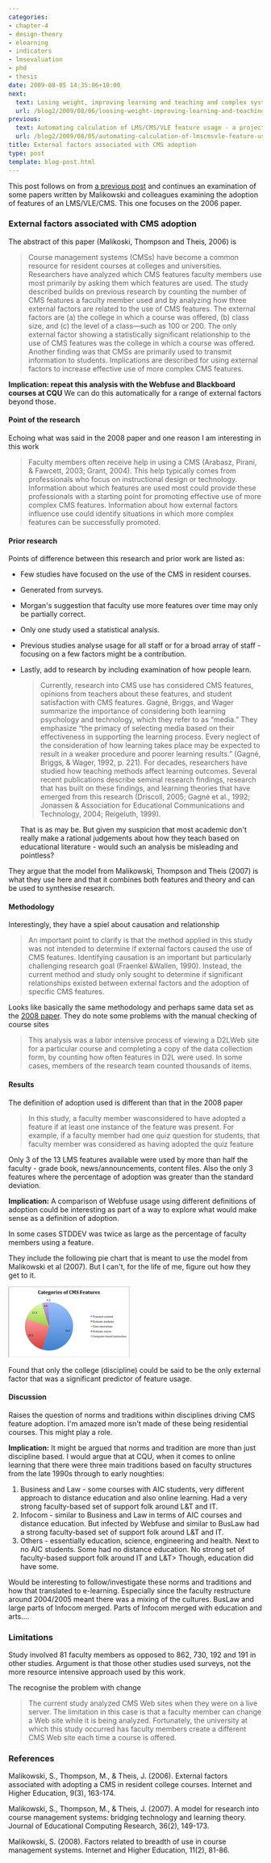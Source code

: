 ```yaml
---
categories:
- chapter-4
- design-theory
- elearning
- indicators
- lmsevaluation
- phd
- thesis
date: 2009-08-05 14:35:06+10:00
next:
  text: Losing weight, improving learning and teaching and complex systems
  url: /blog2/2009/08/06/loosing-weight-improving-learning-and-teaching-and-complex-systems/
previous:
  text: Automating calculation of LMS/CMS/VLE feature usage - a project?
  url: /blog2/2009/08/05/automating-calculation-of-lmscmsvle-feature-usage-a-project/
title: External factors associated with CMS adoption
type: post
template: blog-post.html
---
```

This post follows on from [a previous post](/blog2/2009/08/05/factors-related-to-the-breadth-of-use-of-lmsvle-features/) and continues an examination of some papers written by Malikowski and colleagues examining the adoption of features of an LMS/VLE/CMS. This one focuses on the 2006 paper.

### External factors associated with CMS adoption

The abstract of this paper (Malikoski, Thompson and Theis, 2006) is

> Course management systems (CMSs) have become a common resource for resident courses at colleges and universities. Researchers have analyzed which CMS features faculty members use most primarily by asking them which features are used. The study described builds on previous research by counting the number of CMS features a faculty member used and by analyzing how three external factors are related to the use of CMS features. The external factors are (a) the college in which a course was offered, (b) class size, and (c) the level of a class—such as 100 or 200. The only external factor showing a statistically significant relationship to the use of CMS features was the college in which a course was offered. Another finding was that CMSs are primarily used to transmit information to students. Implications are described for using external factors to increase effective use of more complex CMS features.

**Implication: repeat this analysis with the Webfuse and Blackboard courses at CQU** We can do this automatically for a range of external factors beyond those.

#### Point of the research

Echoing what was said in the 2008 paper and one reason I am interesting in this work

> Faculty members often receive help in using a CMS (Arabasz, Pirani, & Fawcett, 2003; Grant, 2004). This help typically comes from professionals who focus on instructional design or technology. Information about which features are used most could provide these professionals with a starting point for promoting effective use of more complex CMS features. Information about how external factors influence use could identify situations in which more complex features can be successfully promoted.

#### Prior research

Points of difference between this research and prior work are listed as:

- Few studies have focused on the use of the CMS in resident courses.
- Generated from surveys.
- Morgan's suggestion that faculty use more features over time may only be partially correct.
- Only one study used a statistical analysis.
- Previous studies analyse usage for all staff or for a broad array of staff - focusing on a few factors might be a contribution.
- Lastly, add to research by including examination of how people learn.
    
    > Currently, research into CMS use has considered CMS features, opinions from teachers about these features, and student satisfaction with CMS features. Gagné, Briggs, and Wager summarize the importance of considering both learning psychology and technology, which they refer to as “media.” They emphasize “the primacy of selecting media based on their effectiveness in supporting the learning process. Every neglect of the consideration of how learning takes place may be expected to result in a weaker procedure and poorer learning results.” (Gagné, Briggs, & Wager, 1992, p. 221). For decades, researchers have studied how teaching methods affect learning outcomes. Several recent publications describe seminal research findings, research that has built on these findings, and learning theories that have emerged from this research (Driscoll, 2005; Gagné et al., 1992; Jonassen & Association for Educational Communications and Technology, 2004; Reigeluth, 1999).
    
    That is as may be. But given my suspicion that most academic don't really make a rational judgements about how they teach based on educational literature - would such an analysis be misleading and pointless?

They argue that the model from Malikowski, Thompson and Theis (2007) is what they use here and that it combines both features and theory and can be used to synthesise research.

#### Methodology

Interestingly, they have a spiel about causation and relationship

> An important point to clarify is that the method applied in this study was not intended to determine if external factors caused the use of CMS features. Identifying causation is an important but particularly challenging research goal (Fraenkel &Wallen, 1990). Instead, the current method and study only sought to determine if significant relationships existed between external factors and the adoption of specific CMS features.

Looks like basically the same methodology and perhaps same data set as the [2008 paper](/blog2/2009/08/05/factors-related-to-the-breadth-of-use-of-lmsvle-features/). They do note some problems with the manual checking of course sites

> This analysis was a labor intensive process of viewing a D2LWeb site for a particular course and completing a copy of the data collection form, by counting how often features in D2L were used. In some cases, members of the research team counted thousands of items.

#### Results

The definition of adoption used is different than that in the 2008 paper

> In this study, a faculty member wasconsidered to have adopted a feature if at least one instance of the feature was present. For example, if a faculty member had one quiz question for students, that faculty member was considered as having adopted the quiz feature

Only 3 of the 13 LMS features available were used by more than half the faculty - grade book, news/announcements, content files. Also the only 3 features where the percentage of adoption was greater than the standard deviation.

**Implication:** A comparison of Webfuse usage using different definitions of adoption could be interesting as part of a way to explore what would make sense as a definition of adoption.

In some cases STDDEV was twice as large as the percentage of faculty members using a feature.

They include the following pie chart that is meant to use the model from Malikowski et al (2007). But I can't, for the life of me, figure out how they get to it.

[![Categories of CMS Features](images/3790475867_c28be8d8eb_m.jpg)](http://www.flickr.com/photos/david_jones/3790475867/ "Categories of CMS Features by David T Jones, on Flickr")

Found that only the college (discipline) could be said to be the only external factor that was a significant predictor of feature usage.

#### Discussion

Raises the question of norms and traditions within disciplines driving CMS feature adoption. I'm amazed more isn't made of these being residential courses. This might play a role.

**Implication:** It might be argued that norms and tradition are more than just discipline based. I would argue that at CQU, when it comes to online learning that there were three main traditions based on faculty structures from the late 1990s through to early noughties:

1. Business and Law - some courses with AIC students, very different approach to distance education and also online learning. Had a very strong faculty-based set of support folk around L&T and IT.
2. Infocom - similar to Business and Law in terms of AIC courses and distance education. But infected by Webfuse and similar to BusLaw had a strong faculty-based set of support folk around L&T and IT.
3. Others - essentially education, science, engineering and health. Next to no AIC students. Some had no distance education. No strong set of faculty-based support folk around IT and L&T> Though, education did have some.

Would be interesting to follow/investigate these norms and traditions and how that translated to e-learning. Especially since the faculty restructure around 2004/2005 meant there was a mixing of the cultures. BusLaw and large parts of Infocom merged. Parts of Infocom merged with education and arts....

### Limitations

Study involved 81 faculty members as opposed to 862, 730, 192 and 191 in other studies. Argument is that those other studies used surveys, not the more resource intensive approach used by this work.

The recognise the problem with change

> The current study analyzed CMS Web sites when they were on a live server. The limitation in this case is that a faculty member can change a Web site while it is being analyzed. Fortunately, the university at which this study occurred has faculty members create a different CMS Web site each time a course is offered.

### References

Malikowski, S., Thompson, M., & Theis, J. (2006). External factors associated with adopting a CMS in resident college courses. Internet and Higher Education, 9(3), 163-174.

Malikowski, S., Thompson, M., & Theis, J. (2007). A model for research into course management systems: bridging technology and learning theory. Journal of Educational Computing Research, 36(2), 149-173.

Malikowski, S. (2008). Factors related to breadth of use in course management systems. Internet and Higher Education, 11(2), 81-86.